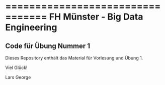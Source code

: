 =================================
FH Münster - Big Data Engineering
=================================

## Code für Übung Nummer 1

Dieses Repository enthält das Material für Vorlesung und Übung 1.

Viel Glück!

Lars George
